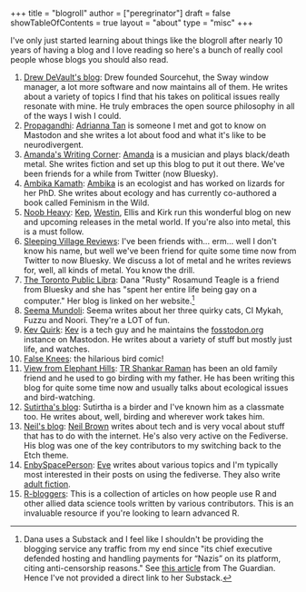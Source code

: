 +++
title = "blogroll"
author = ["peregrinator"]
draft = false
showTableOfContents = true
layout = "about"
type = "misc"
+++

I've only just started learning about things like the blogroll after
nearly 10 years of having a blog and I love reading so here's a bunch
of really cool people whose blogs you should also read.

1.  [Drew DeVault's blog](https://drewdevault.com/): Drew founded Sourcehut, the Sway window
    manager, a lot more software and now maintains all of them. He
    writes about a variety of topics I find that his takes on political
    issues really resonate with mine. He truly embraces the open source
    philosophy in all of the ways I wish I could.
2.  [Propagandhi](https://popagandhi.com/): [Adrianna Tan](https://hachyderm.io/@skinnylatte) is someone I met and got to know on
    Mastodon and she writes a lot about food and what it's like to be
    neurodivergent.
3.  [Amanda's Writing Corner](https://amandaswritingblog9.wordpress.com/): [Amanda](https:bsky.app/profile/amandak6647.bsky.social) is a musician and plays black/death
    metal. She writes fiction and set up this blog to put it out
    there. We've been friends for a while from Twitter (now Bluesky).
4.  [Ambika Kamath](https://ambikamath.com/): [Ambika](https://bsky.app/profile/ammbikamath.bsky.social) is an ecologist and has worked on lizards for
    her PhD. She writes about ecology and has currently co-authored a
    book called Feminism in the Wild.
5.  [Noob Heavy](https://noobheavy.com/): [Kep](https:bsky.app/profile/theoriginalkep.bsky.social), [Westin](https:bsky.app/profile/westinplaying.bsky.social), Ellis and Kirk run this wonderful blog on
    new and upcoming releases in the metal world. If you're also into
    metal, this is a must follow.
6.  [Sleeping Village Reviews](https://www.sleepingvillagereviews.com/): I've been friends with... erm... well I
    don't know his name, but well we've been friend for quite some time
    now from Twitter to now Bluesky. We discuss a lot of metal and he
    writes reviews for, well, all kinds of metal. You know the drill.
7.  [The Toronto Public Libra](https://torontopubliclibra.com/): Dana "Rusty" Rosamund Teagle is a friend
    from Bluesky and she has "spent her entire life being gay on a
    computer." Her blog is linked on her website.[^fn:1]
8.  [Seema Mundoli](https://medium.com/@seemamundoli): Seema writes about her three quirky cats, CI Mykah,
    Fuzzu and Noori. They're a LOT of fun.
9.  [Kev Quirk](https://kevquirk.com/): [Kev](https://fosstodon.org/@kev) is a tech guy and he maintains the [fosstodon.org](https:fosstodon.org)
    instance on Mastodon. He writes about a variety of stuff but mostly
    just life, and watches.
10. [False Knees](https://falseknees.com/): the hilarious bird comic!
11. [View from Elephant Hills](https://shankarraman.in/): [TR Shankar Raman](https://biodiversity.social/@mizoraman) has been an old family
    friend and he used to go birding with my father. He has been
    writing this blog for quite some time now and usually talks about
    ecological issues and bird-watching.
12. [Sutirtha's blog](https://sutirthalahiri.wordpress.com): Sutirtha is a birder and I've known him as a
    classmate too. He writes about, well, birding and wherever work
    takes him.
13. [Neil's blog](https://neilzone.co.uk/index.xml): [Neil Brown](https://mastodon.neilzone.co.uk/@neil) writes about tech and is very vocal about
    stuff that has to do with the internet. He's also very active on
    the Fediverse. His blog was one of the key contributors to my
    switching back to the Etch theme.
14. [EnbySpacePerson](https://write.as/enbyspaceperson/): [Eve](https://toot.cat/@EveHasWords) writes about various topics and I'm typically
    most interested in their posts on using the fediverse. They also
    write [adult fiction](https://chantingluretales.writeas.com/).
15. [R-bloggers](https://www.r-bloggers.com): This is a collection of articles on how people use R
    and other allied data science tools written by various
    contributors. This is an invaluable resource if you're looking to
    learn advanced R.

[^fn:1]: Dana uses a
    Substack and I feel like I shouldn't be providing the blogging
    service any traffic from my end since "its chief executive defended
    hosting and handling payments for “Nazis” on its platform, citing
    anti-censorship reasons." See [this article](https://www.theguardian.com/media/2024/jan/03/substack-user-revolt-anti-censorship-stance-neo-nazis) from The Guardian. Hence
    I've not provided a direct link to her Substack.
